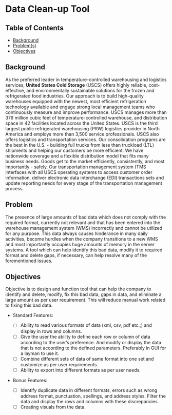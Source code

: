 # Data Clean-up Tool

## Table of Contents

- [Background](#background)
- [Problem(s)](#problem)
- [Objectives](#objectives)

## Background

As the preferred leader in temperature-controlled warehousing and logistics services, **United States Cold Storage** (USCS) offers highly reliable, cost-effective, and environmentally sustainable solutions for the frozen and refrigerated food industries. Our approach is to build high-quality warehouses equipped with the newest, most efficient refrigeration technology available and engage strong local management teams who continuously measure and improve performance.
USCS manages more than 376 million cubic feet of temperature-controlled warehouse, and distribution space in 42 facilities located across the United States. USCS is the third largest public refrigerated warehousing (PRW) logistics provider in North America and employs more than 3,500 service professionals. USCS also offers logistics and transportation services. Our consolidation programs are the best in the U.S. - building full trucks from less than truckload (LTL) shipments and helping our customers be more efficient. We have nationwide coverage and a flexible distribution model that fits many business needs. Goods get to the market efficiently, consistently, and most importantly - safely.
Our transportation management system (TMS interfaces with all USCS operating systems to access customer order information, deliver electronic data interchange (EDI) transactions sets and update reporting needs for every stage of the transportation management process.

## Problem

The presence of large amounts of bad data which does not comply with the required format, currently not relevant and that has been entered into the warehouse management system (WMS) incorrectly and cannot be utilized for any purpose. This data always causes hinderance in many daily activities, become hurdles when the company transitions to a new WMS and most importantly occupies huge amounts of memory in the server systems. A tool which can help identify this bad data, modify it to required format and delete gaps, if necessary, can help resolve many of the forementioned issues.

## Objectives

Objective is to design and function tool that can help the company to identify and delete, modify, fix this bad data, gaps in data, and eliminate a large amount as per user requirement. This will reduce manual work related to fixing this bad data.

- Standard Features:

  - [ ] Ability to read various formats of data (xml, csv, pdf etc.;) and display in rows and columns.
  - [ ] Give the user the ability to define each row or column of data according to the user’s preference. And modify or
display the data that is not according to the defined parameters. Preferably in GUI for a layman to use it.
  - [ ] Combine different sets of data of same format into one set and customize as per user requirements.
  - [ ] Ability to export into different formats as per user needs.

- Bonus Features:

  - [ ] Identify duplicate data in different formats, errors such as wrong address format, punctuation, spellings, and
address styles. Filter the data and display the rows and columns with these discrepancies.
  - [ ] Creating visuals from the data.